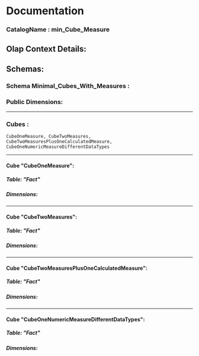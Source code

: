 # Documentation
### CatalogName : min_Cube_Measure
## Olap Context Details:
## Schemas:
### Schema Minimal_Cubes_With_Measures : 
### Public Dimensions:

    

---
### Cubes :

    CubeOneMeasure, CubeTwoMeasures, CubeTwoMeasuresPlusOneCalculatedMeasure, CubeOneNumericMeasureDifferentDataTypes

---
#### Cube "CubeOneMeasure":

    

##### Table: "Fact"

##### Dimensions:
---
#### Cube "CubeTwoMeasures":

    

##### Table: "Fact"

##### Dimensions:
---
#### Cube "CubeTwoMeasuresPlusOneCalculatedMeasure":

    

##### Table: "Fact"

##### Dimensions:
---
#### Cube "CubeOneNumericMeasureDifferentDataTypes":

    

##### Table: "Fact"

##### Dimensions:

